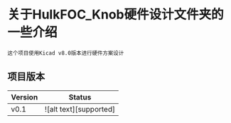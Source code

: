 # 关于HulkFOC_Knob硬件设计文件夹的一些介绍

    这个项目使用Kicad v8.0版本进行硬件方案设计

## 项目版本

| Version | Status|
|:--------|:-----:|
|v0.1     |![alt text][supported]|
